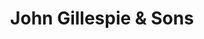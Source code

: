 ---
title: "John Gillespie & Sons"
url: /stranraer/john-gillespie-and-sons-king-street/
shop: bakery
---